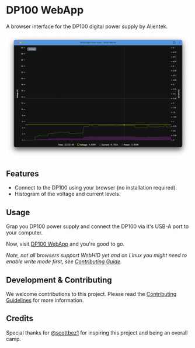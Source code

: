 # DP100 WebApp

A browser interface for the DP100 digital power supply by Alientek.

![screenshot](screenshot-UI-graph.png)

## Features

- Connect to the DP100 using your browser (no installation required).
- Histogram of the voltage and current levels.

## Usage

Grap you DP100 power supply and connect the DP100 via it's USB-A port to your computer.

Now, visit [DP100 WebApp](https://johannes.maron.family/DP100-WebApp/) and you're good to go.

_Note, not all browsers support WebHID yet and on Linux you might need to enable write mode first,
see [Contributing Guide](CONTRIBUTING.md)._

## Development & Contributing

We welcome contributions to this project. Please read the [Contributing Guidelines](CONTRIBUTING.md) for more information.

## Credits

Special thanks for [@scottbez1](https://github.com/scottbez1) for inspiring this project and being an overall camp.
